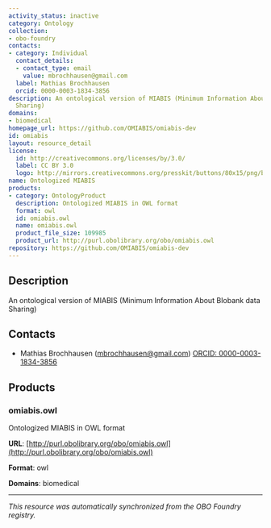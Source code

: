```yaml
---
activity_status: inactive
category: Ontology
collection:
- obo-foundry
contacts:
- category: Individual
  contact_details:
  - contact_type: email
    value: mbrochhausen@gmail.com
  label: Mathias Brochhausen
  orcid: 0000-0003-1834-3856
description: An ontological version of MIABIS (Minimum Information About BIobank data
  Sharing)
domains:
- biomedical
homepage_url: https://github.com/OMIABIS/omiabis-dev
id: omiabis
layout: resource_detail
license:
  id: http://creativecommons.org/licenses/by/3.0/
  label: CC BY 3.0
  logo: http://mirrors.creativecommons.org/presskit/buttons/80x15/png/by.png
name: Ontologized MIABIS
products:
- category: OntologyProduct
  description: Ontologized MIABIS in OWL format
  format: owl
  id: omiabis.owl
  name: omiabis.owl
  product_file_size: 109985
  product_url: http://purl.obolibrary.org/obo/omiabis.owl
repository: https://github.com/OMIABIS/omiabis-dev
---
```

## Description

An ontological version of MIABIS (Minimum Information About BIobank data Sharing)

## Contacts

- Mathias Brochhausen (mbrochhausen@gmail.com) [ORCID: 0000-0003-1834-3856](https://orcid.org/0000-0003-1834-3856)

## Products

### omiabis.owl

Ontologized MIABIS in OWL format

**URL**: [http://purl.obolibrary.org/obo/omiabis.owl](http://purl.obolibrary.org/obo/omiabis.owl)

**Format**: owl

**Domains**: biomedical

---

*This resource was automatically synchronized from the OBO Foundry registry.*